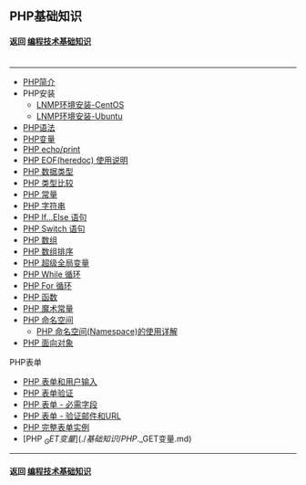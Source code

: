 ## PHP基础知识

#### 返回 [编程技术基础知识](../编程技术基础知识.md) <br><br>

---

- [PHP简介](./基础知识/PHP简介.md)
- PHP安装
  - [LNMP环境安装-CentOS](./LNMP环境安装笔记-CentOS.md)
  - [LNMP环境安装-Ubuntu](./LNMP环境安装笔记-Ubuntu.md)
- [PHP语法](./基础知识/PHP语法.md)
- [PHP变量](./基础知识/PHP变量.md)
- [PHP echo/print](./基础知识/PHP的echo和print语句.md)
- [PHP EOF(heredoc) 使用说明](./基础知识/PHP的EOF(heredoc)使用说明.md)
- [PHP 数据类型](./基础知识/PHP数据类型.md)
- [PHP 类型比较](./基础知识/PHP类型比较.md)
- [PHP 常量](./基础知识/PHP常量.md)
- [PHP 字符串](./基础知识/PHP字符串.md)
- [PHP If...Else 语句](./基础知识/PHP的If...Else语句.md)
- [PHP Switch 语句](./基础知识/PHP的Switch语句.md)
- [PHP 数组](./基础知识/PHP数组.md)
- [PHP 数组排序](./基础知识/PHP数组排序.md)
- [PHP 超级全局变量](./基础知识/PHP超级全局变量.md)
- [PHP While 循环](./基础知识/PHP的While循环.md)
- [PHP For 循环](./基础知识/PHP的For循环.md)
- [PHP 函数](./基础知识/PHP函数.md)
- [PHP 魔术常量](./基础知识/PHP魔术常量.md)
- [PHP 命名空间](./基础知识/PHP命名空间.md)
  - [PHP 命名空间(Namespace)的使用详解](./基础知识/PHP命名空间的使用详解.md)
- [PHP 面向对象](./基础知识/PHP面向对象.md)

PHP表单

- [PHP 表单和用户输入](./基础知识/PHP表单和用户输入.md)
- [PHP 表单验证](./基础知识/PHP表单验证.md)
- [PHP 表单 - 必需字段](./基础知识/PHP表单-必需字段.md)
- [PHP 表单 - 验证邮件和URL](./基础知识/PHP表单-验证邮件和URL.md)
- [PHP 完整表单实例](./基础知识/PHP完整表单实例.md)
- [PHP $_GET变量](./基础知识/PHP.$_GET变量.md)

---

#### 返回 [编程技术基础知识](../编程技术基础知识.md)

